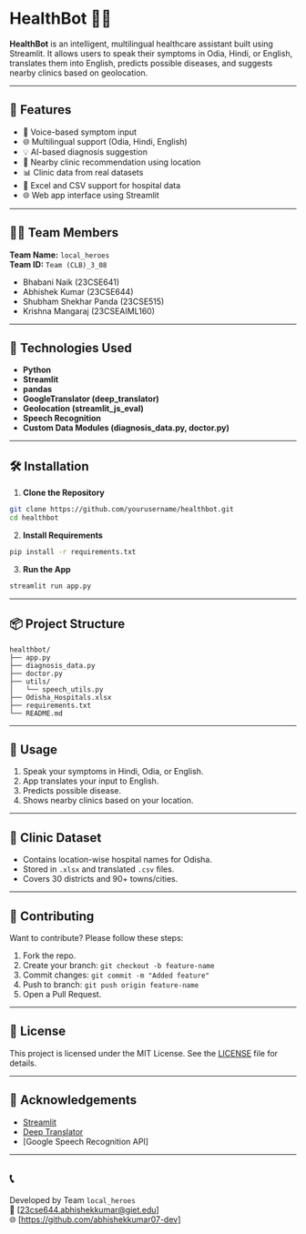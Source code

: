 
# HealthBot 🤖💊

**HealthBot** is an intelligent, multilingual healthcare assistant built using Streamlit. It allows users to speak their symptoms in Odia, Hindi, or English, translates them into English, predicts possible diseases, and suggests nearby clinics based on geolocation.

---

## 🧠 Features

- 🎤 Voice-based symptom input
- 🌐 Multilingual support (Odia, Hindi, English)
- 💡 AI-based diagnosis suggestion
- 📍 Nearby clinic recommendation using location
- 📊 Clinic data from real datasets
- 📁 Excel and CSV support for hospital data
- 🌐 Web app interface using Streamlit

---

## 👨‍💻 Team Members

**Team Name:** `local_heroes`  
**Team ID:** `Team (CLB)_3_08`

- Bhabani Naik (23CSE641)  
- Abhishek Kumar (23CSE644)  
- Shubham Shekhar Panda (23CSE515)  
- Krishna Mangaraj (23CSEAIML160)

---

## 🚀 Technologies Used

- **Python**
- **Streamlit**
- **pandas**
- **GoogleTranslator (deep_translator)**
- **Geolocation (streamlit_js_eval)**
- **Speech Recognition**
- **Custom Data Modules (diagnosis_data.py, doctor.py)**

---

## 🛠️ Installation

1. **Clone the Repository**

```bash
git clone https://github.com/yourusername/healthbot.git
cd healthbot
```

2. **Install Requirements**

```bash
pip install -r requirements.txt
```

3. **Run the App**

```bash
streamlit run app.py
```

---

## 📦 Project Structure

```
healthbot/
├── app.py
├── diagnosis_data.py
├── doctor.py
├── utils/
│   └── speech_utils.py
├── Odisha_Hospitals.xlsx
├── requirements.txt
└── README.md
```

---

## 💬 Usage

1. Speak your symptoms in Hindi, Odia, or English.
2. App translates your input to English.
3. Predicts possible disease.
4. Shows nearby clinics based on your location.

---

## 📍 Clinic Dataset

- Contains location-wise hospital names for Odisha.
- Stored in `.xlsx` and translated `.csv` files.
- Covers 30 districts and 90+ towns/cities.

---

## 👥 Contributing

Want to contribute? Please follow these steps:

1. Fork the repo.
2. Create your branch: `git checkout -b feature-name`
3. Commit changes: `git commit -m "Added feature"`
4. Push to branch: `git push origin feature-name`
5. Open a Pull Request.

---

## 🪪 License

This project is licensed under the MIT License. See the [LICENSE](LICENSE) file for details.

---

## 🙏 Acknowledgements

- [Streamlit](https://streamlit.io/)
- [Deep Translator](https://pypi.org/project/deep-translator/)
- [Google Speech Recognition API]

---

## 📞 

Developed by Team `local_heroes`  
📧 [23cse644.abhishekkumar@giet.edu]  
🌐 [https://github.com/abhishekkumar07-dev]
